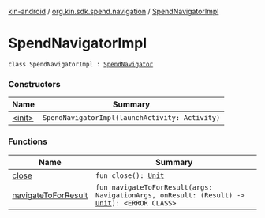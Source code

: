 [kin-android](../../index.md) / [org.kin.sdk.spend.navigation](../index.md) / [SpendNavigatorImpl](./index.md)

# SpendNavigatorImpl

`class SpendNavigatorImpl : `[`SpendNavigator`](../../org.kin.base.viewmodel.tools/-spend-navigator/index.md)

### Constructors

| Name | Summary |
|---|---|
| [&lt;init&gt;](-init-.md) | `SpendNavigatorImpl(launchActivity: Activity)` |

### Functions

| Name | Summary |
|---|---|
| [close](close.md) | `fun close(): `[`Unit`](https://kotlinlang.org/api/latest/jvm/stdlib/kotlin/-unit/index.html) |
| [navigateToForResult](navigate-to-for-result.md) | `fun navigateToForResult(args: NavigationArgs, onResult: (Result) -> `[`Unit`](https://kotlinlang.org/api/latest/jvm/stdlib/kotlin/-unit/index.html)`): <ERROR CLASS>` |
